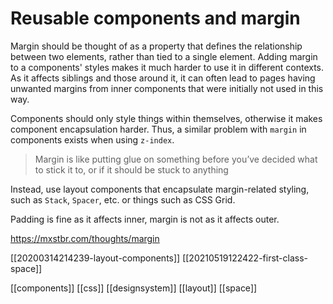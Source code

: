 # Reusable components and margin

Margin should be thought of as a property that defines the relationship between two elements, rather than tied to a single element. Adding margin to a components' styles makes it much harder to use it in different contexts. As it affects siblings and those around it, it can often lead to pages having unwanted margins from inner components that were initially not used in this way.

Components should only style things within themselves, otherwise it makes component encapsulation harder. Thus, a similar problem with `margin` in components exists when using `z-index`.

> Margin is like putting glue on something before you’ve decided what to stick it to, or if it should be stuck to anything

Instead, use layout components that encapsulate margin-related styling, such as `Stack`, `Spacer`, etc. or things such as CSS Grid.

Padding is fine as it affects inner, margin is not as it affects outer.

https://mxstbr.com/thoughts/margin

[[20200314214239-layout-components]]
[[20210519122422-first-class-space]]

[[components]]
[[css]]
[[designsystem]]
[[layout]]
[[space]]